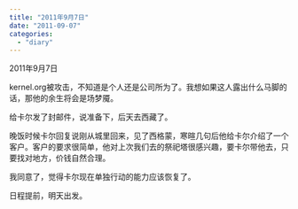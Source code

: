 ```yaml
---
title: "2011年9月7日"
date: "2011-09-07"
categories: 
  - "diary"
---
```


2011年9月7日

kernel.org被攻击，不知道是个人还是公司所为了。我想如果这人露出什么马脚的话，那他的余生将会是场梦魇。

给卡尔发了封邮件，说准备下，后天去西藏了。

晚饭时候卡尔回复说刚从城里回来，见了西格蒙，寒暄几句后他给卡尔介绍了一个客户。客户的要求很简单，他对上次我们去的祭祀塔很感兴趣，要卡尔带他去，只要找对地方，价钱自然合理。

我同意了，觉得卡尔现在单独行动的能力应该恢复了。

日程提前，明天出发。
